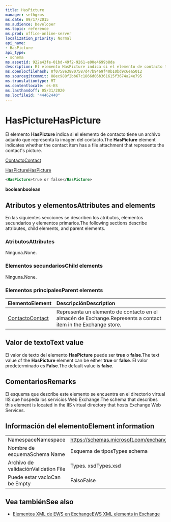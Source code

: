 ```yaml
---
title: HasPicture
manager: sethgros
ms.date: 09/17/2015
ms.audience: Developer
ms.topic: reference
ms.prod: office-online-server
localization_priority: Normal
api_name:
- HasPicture
api_type:
- schema
ms.assetid: 922a43fe-01bd-49f2-9261-e00e4699b8da
description: El elemento HasPicture indica si el elemento de contacto tiene un archivo adjunto que representa la imagen del contacto.
ms.openlocfilehash: 0f0758e38807587d47b9469f40b10bd9c6ea5012
ms.sourcegitcommit: 88ec988f2bb67c1866d06b361615f3674a24e795
ms.translationtype: MT
ms.contentlocale: es-ES
ms.lasthandoff: 05/31/2020
ms.locfileid: "44462440"
---
```

# <a name="haspicture"></a><span data-ttu-id="35430-103">HasPicture</span><span class="sxs-lookup"><span data-stu-id="35430-103">HasPicture</span></span>

<span data-ttu-id="35430-104">El elemento **HasPicture** indica si el elemento de contacto tiene un archivo adjunto que representa la imagen del contacto.</span><span class="sxs-lookup"><span data-stu-id="35430-104">The **HasPicture** element indicates whether the contact item has a file attachment that represents the contact's picture.</span></span> 
  
[<span data-ttu-id="35430-105">Contacto</span><span class="sxs-lookup"><span data-stu-id="35430-105">Contact</span></span>](contact.md)
  
[<span data-ttu-id="35430-106">HasPicture</span><span class="sxs-lookup"><span data-stu-id="35430-106">HasPicture</span></span>](haspicture.md)
  
```xml
<HasPicture>true or false</HasPicture>
```

 <span data-ttu-id="35430-107">**boolean**</span><span class="sxs-lookup"><span data-stu-id="35430-107">**boolean**</span></span>
## <a name="attributes-and-elements"></a><span data-ttu-id="35430-108">Atributos y elementos</span><span class="sxs-lookup"><span data-stu-id="35430-108">Attributes and elements</span></span>

<span data-ttu-id="35430-109">En las siguientes secciones se describen los atributos, elementos secundarios y elementos primarios.</span><span class="sxs-lookup"><span data-stu-id="35430-109">The following sections describe attributes, child elements, and parent elements.</span></span>
  
### <a name="attributes"></a><span data-ttu-id="35430-110">Atributos</span><span class="sxs-lookup"><span data-stu-id="35430-110">Attributes</span></span>

<span data-ttu-id="35430-111">Ninguna.</span><span class="sxs-lookup"><span data-stu-id="35430-111">None.</span></span>
  
### <a name="child-elements"></a><span data-ttu-id="35430-112">Elementos secundarios</span><span class="sxs-lookup"><span data-stu-id="35430-112">Child elements</span></span>

<span data-ttu-id="35430-113">Ninguna.</span><span class="sxs-lookup"><span data-stu-id="35430-113">None.</span></span>
  
### <a name="parent-elements"></a><span data-ttu-id="35430-114">Elementos principales</span><span class="sxs-lookup"><span data-stu-id="35430-114">Parent elements</span></span>

|<span data-ttu-id="35430-115">**Elemento**</span><span class="sxs-lookup"><span data-stu-id="35430-115">**Element**</span></span>|<span data-ttu-id="35430-116">**Descripción**</span><span class="sxs-lookup"><span data-stu-id="35430-116">**Description**</span></span>|
|:-----|:-----|
|[<span data-ttu-id="35430-117">Contacto</span><span class="sxs-lookup"><span data-stu-id="35430-117">Contact</span></span>](contact.md) <br/> |<span data-ttu-id="35430-118">Representa un elemento de contacto en el almacén de Exchange.</span><span class="sxs-lookup"><span data-stu-id="35430-118">Represents a contact item in the Exchange store.</span></span>  <br/> |
   
## <a name="text-value"></a><span data-ttu-id="35430-119">Valor de texto</span><span class="sxs-lookup"><span data-stu-id="35430-119">Text value</span></span>

<span data-ttu-id="35430-120">El valor de texto del elemento **HasPicture** puede ser **true** o **false**.</span><span class="sxs-lookup"><span data-stu-id="35430-120">The text value of the **HasPicture** element can be either **true** or **false**.</span></span> <span data-ttu-id="35430-121">El valor predeterminado es **False**.</span><span class="sxs-lookup"><span data-stu-id="35430-121">The default value is **false**.</span></span>
  
## <a name="remarks"></a><span data-ttu-id="35430-122">Comentarios</span><span class="sxs-lookup"><span data-stu-id="35430-122">Remarks</span></span>

<span data-ttu-id="35430-123">El esquema que describe este elemento se encuentra en el directorio virtual IIS que hospeda los servicios Web Exchange.</span><span class="sxs-lookup"><span data-stu-id="35430-123">The schema that describes this element is located in the IIS virtual directory that hosts Exchange Web Services.</span></span>
  
## <a name="element-information"></a><span data-ttu-id="35430-124">Información del elemento</span><span class="sxs-lookup"><span data-stu-id="35430-124">Element information</span></span>

|||
|:-----|:-----|
|<span data-ttu-id="35430-125">Namespace</span><span class="sxs-lookup"><span data-stu-id="35430-125">Namespace</span></span>  <br/> |https://schemas.microsoft.com/exchange/services/2006/types  <br/> |
|<span data-ttu-id="35430-126">Nombre de esquema</span><span class="sxs-lookup"><span data-stu-id="35430-126">Schema Name</span></span>  <br/> |<span data-ttu-id="35430-127">Esquema de tipos</span><span class="sxs-lookup"><span data-stu-id="35430-127">Types schema</span></span>  <br/> |
|<span data-ttu-id="35430-128">Archivo de validación</span><span class="sxs-lookup"><span data-stu-id="35430-128">Validation File</span></span>  <br/> |<span data-ttu-id="35430-129">Types. xsd</span><span class="sxs-lookup"><span data-stu-id="35430-129">Types.xsd</span></span>  <br/> |
|<span data-ttu-id="35430-130">Puede estar vacío</span><span class="sxs-lookup"><span data-stu-id="35430-130">Can be Empty</span></span>  <br/> |<span data-ttu-id="35430-131">Falso</span><span class="sxs-lookup"><span data-stu-id="35430-131">False</span></span>  <br/> |
   
## <a name="see-also"></a><span data-ttu-id="35430-132">Vea también</span><span class="sxs-lookup"><span data-stu-id="35430-132">See also</span></span>



- [<span data-ttu-id="35430-133">Elementos XML de EWS en Exchange</span><span class="sxs-lookup"><span data-stu-id="35430-133">EWS XML elements in Exchange</span></span>](ews-xml-elements-in-exchange.md)

